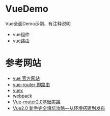 # VueDemo
Vue全面Demo示例，有注释说明
* vue组件
* vue路由

# 参考网站
* [vue 官方网站](https://vuefe.cn/ "https://vuefe.cn/")
* [vue-router 即路由](https://router.vuejs.org/zh-cn/index.html "https://router.vuejs.org/zh-cn/index.html")
* [vuex](https://vuefe.cn/vuex/ "https://vuefe.cn/vuex/")
* [webpack](https://webpack.vuefe.cn/index/ "https://webpack.vuefe.cn/index/")
* [Vue-router2.0基础实践](http://blog.csdn.net/bboyjoe/article/details/52804988 "http://blog.csdn.net/bboyjoe/article/details/52804988")
* [Vue2.0 新手完全填坑攻略—从环境搭建到发布](http://www.open-open.com/lib/view/open1476240930270.html "http://www.open-open.com/lib/view/open1476240930270.html")
